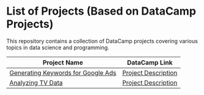 <h1>List of Projects (Based on DataCamp Projects)</h1>

<p>This repository contains a collection of DataCamp projects covering various topics in data science and programming.</p>

<table align="center">
  <thead>
    <tr>
      <th>Project Name</th>
      <th>DataCamp Link</th>
    </tr>
  </thead>
  <tbody>
    <tr>
      <td><a href="https://github.com/Kasiek123/DataCamp_projects/blob/main/Generating%20Keywords%20for%20Google%20Ads.ipynb">Generating Keywords for Google Ads
</a></td>
      <td><a href="https://www.datacamp.com/projects/400">Project Description</a></td>
    </tr>
    <tr>
      <td><a href="https://github.com/Kasiek123/DataCamp_projects/blob/main/Analyzing%20TV%20Data/Analyzing_TV_Data.ipynb">Analyzing TV Data
</a></td>
      <td><a href="https://www.datacamp.com/projects/684">Project Description</a></td>
    </tr>
  </tbody>
</table>
